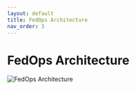 ```yaml
---
layout: default
title: FedOps Architecture
nav_order: 3
---
```


# **FedOps Architecture**

![FedOps Architecture](./img/architecture.PNG)